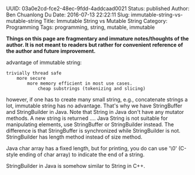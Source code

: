 UUID: 03a0e2cd-fce2-48ec-9fdd-4addcaad0021
Status: published
Author: Ben Chuanlong Du
Date: 2016-07-13 22:22:11
Slug: immutable-string-vs-mutable-string
Title: Immutable String vs Mutable String
Category: Programming
Tags: programming, string, mutable, immutable

**Things on this page are fragmentary and immature notes/thoughts of the author. It is not meant to readers but rather for convenient reference of the author and future improvement.**
 

advantage of immutable string:

    trivially thread safe
        more secure
            more memory efficient in most use cases.
                cheap substrings (tokenizing and slicing)

however, if one has to create many small string, 
e.g., concatenate strings a lot, immutable string has no advantage.
That's why we have StringBuffer and StringBuilder in Java.
Note that String in Java don't have any mutator methods. 
A new string is returned ....
Java String is not suitable for manipulating elements,
use StringBuffer or StringBuilder instead.
The difference is that StringBuffer is synchronized 
while StringBuilder is not.
StringBuilder has length method instead of size method.


Java char array has a fixed length, but for printing, 
you do can use '\0' (C-style ending of char array) to indicate the end of a string.

StringBuilder in Java is somehow similar to String in C++.
